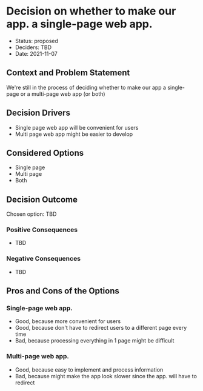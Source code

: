 # Decision on whether to make our app. a single-page web app.

* Status: proposed
* Deciders: TBD <!-- optional -->
* Date: 2021-11-07

## Context and Problem Statement

We're still in the process of deciding whether to make our app a single-page or a multi-page web app (or both)

## Decision Drivers <!-- optional -->

* Single page web app will be convenient for users
* Multi page web app might be easier to develop

## Considered Options

* Single page
* Multi page
* Both

## Decision Outcome

Chosen option: TBD

### Positive Consequences <!-- optional -->

* TBD

### Negative Consequences <!-- optional -->

* TBD

## Pros and Cons of the Options <!-- optional -->

### Single-page web app.

* Good, because more convenient for users
* Good, because don't have to redirect users to a different page every time
* Bad, because processing everything in 1 page might be difficult

### Multi-page web app.

* Good, because easy to implement and process information
* Bad, because might make the app look slower since the app. will have to redirect
